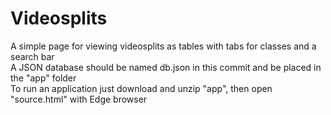# Videosplits
A simple page for viewing videosplits as tables with tabs for classes and a search bar<br>
A JSON database should be named db.json in this commit and be placed in the "app" folder<br>
To run an application just download and unzip "app", then open "source.html" with Edge browser<br>
